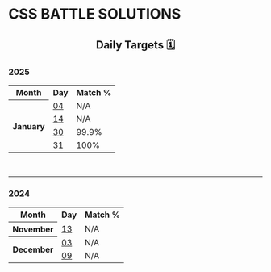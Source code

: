 # CSS BATTLE SOLUTIONS

## <p style="text-align: center">Daily Targets 🗓️</p>

### 2025


<table>
    <th>Month</th>
    <th>Day</th>
    <th>Match %</th>
    <tr>
        <th rowspan=4>January</th>
        <td>
        <a href="https://github.com/mihaidanaila11/cssbattle/tree/main/Daily%20Targets/04-01-2025">04</a>
        </td>
        <td>N/A</td>
    </tr>
    <tr>
        <td><a href="https://github.com/mihaidanaila11/cssbattle/tree/main/Daily%20Targets/14-01-2025">14</a></td>
        <td>N/A</td>
    </tr>
    <tr>
        <td><a href="https://github.com/mihaidanaila11/cssbattle/tree/main/Daily%20Targets/30-01-2025">30</a></td>
        <td>99.9%</td>
    </tr>
    <tr>
        <td><a href="https://github.com/mihaidanaila11/cssbattle/tree/main/Daily%20Targets/31-01-2025">31</a></td>
        <td>100%</td>
    </tr>
    
</table>

<br>
<hr>

### 2024

<table>
    <th>Month</th>
    <th>Day</th>
    <th>Match %</th>
    <tr>
        <th>November</th>
        <td><a href="https://github.com/mihaidanaila11/cssbattle/tree/main/Daily%20Targets/13-11-2024">13</a></td>
        <td>N/A</td>
    </tr>
    <tr>
        <th rowspan=2>December</th>
        <td><a href="https://github.com/mihaidanaila11/cssbattle/tree/main/Daily%20Targets/03-12-2024">03</a></td>
        <td>N/A</td>
    </tr>
    <tr>
        <td><a href="https://github.com/mihaidanaila11/cssbattle/tree/main/Daily%20Targets/09-12-2024">09</a></td>
        <td>N/A</td>
    </tr>
    
</table>